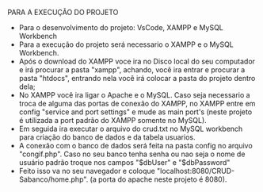 PARA A EXECUÇÃO DO PROJETO
- Para o desenvolvimento do projeto: VsCode, XAMPP e MySQL Workbench
- Para a execução do projeto será necessario o XAMPP e o MySQL Workbench.
- Após o download do XAMPP voce ira no Disco local do seu computador e irá procurar a pasta "xampp", achando, você ira entrar e procurar a pasta "htdocs", entrando nela
você irá colocar a pasta do projeto dentro dela;
- No XAMPP você ira ligar o Apache e o MySQL. Caso seja necessario a troca de alguma das portas de conexão do XAMPP, no XAMPP entre em config "service and port settings" e mude
as main port's (neste projeto é utilizada a port padrão do XAMPP somente no MySQL).
- Em seguida ira executar o arquivo do crud.txt no MySQL workbench para criação do banco de dados e da tabela usuarios.
- A conexão com o banco de dados será feita na pasta config no arquivo "congif.php". Caso no seu banco tenha senha ou nao seja o nome de usuário padrão troque nos campos "$dbUser" e "$dbPassword"
- Feito isso va no seu navegador e coloque "localhost:8080/CRUD-Sabanco/home.php". (a porta do apache neste projeto é 8080).

